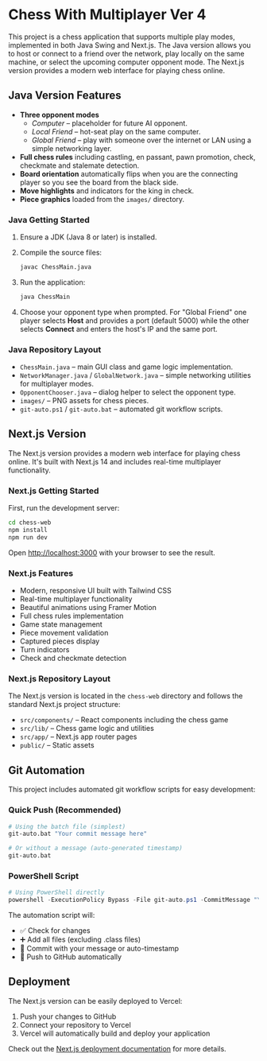 # Chess With Multiplayer Ver 4

This project is a chess application that supports multiple play modes, implemented in both Java Swing and Next.js. The Java version allows you to host or connect to a friend over the network, play locally on the same machine, or select the upcoming computer opponent mode. The Next.js version provides a modern web interface for playing chess online.

## Java Version Features

- **Three opponent modes**
  - *Computer* – placeholder for future AI opponent.
  - *Local Friend* – hot-seat play on the same computer.
  - *Global Friend* – play with someone over the internet or LAN using a simple networking layer.
- **Full chess rules** including castling, en passant, pawn promotion, check, checkmate and stalemate detection.
- **Board orientation** automatically flips when you are the connecting player so you see the board from the black side.
- **Move highlights** and indicators for the king in check.
- **Piece graphics** loaded from the `images/` directory.

### Java Getting Started

1. Ensure a JDK (Java 8 or later) is installed.
2. Compile the source files:

   ```sh
   javac ChessMain.java
   ```

3. Run the application:

   ```sh
   java ChessMain
   ```

4. Choose your opponent type when prompted. For "Global Friend" one player selects **Host** and provides a port (default 5000) while the other selects **Connect** and enters the host's IP and the same port.

### Java Repository Layout

- `ChessMain.java` – main GUI class and game logic implementation.
- `NetworkManager.java` / `GlobalNetwork.java` – simple networking utilities for multiplayer modes.
- `OpponentChooser.java` – dialog helper to select the opponent type.
- `images/` – PNG assets for chess pieces.
- `git-auto.ps1` / `git-auto.bat` – automated git workflow scripts.

## Next.js Version

The Next.js version provides a modern web interface for playing chess online. It's built with Next.js 14 and includes real-time multiplayer functionality.

### Next.js Getting Started

First, run the development server:

```bash
cd chess-web
npm install
npm run dev
```

Open [http://localhost:3000](http://localhost:3000) with your browser to see the result.

### Next.js Features

- Modern, responsive UI built with Tailwind CSS
- Real-time multiplayer functionality
- Beautiful animations using Framer Motion
- Full chess rules implementation
- Game state management
- Piece movement validation
- Captured pieces display
- Turn indicators
- Check and checkmate detection

### Next.js Repository Layout

The Next.js version is located in the `chess-web` directory and follows the standard Next.js project structure:

- `src/components/` – React components including the chess game
- `src/lib/` – Chess game logic and utilities
- `src/app/` – Next.js app router pages
- `public/` – Static assets

## Git Automation

This project includes automated git workflow scripts for easy development:

### Quick Push (Recommended)
```bash
# Using the batch file (simplest)
git-auto.bat "Your commit message here"

# Or without a message (auto-generated timestamp)
git-auto.bat
```

### PowerShell Script
```powershell
# Using PowerShell directly
powershell -ExecutionPolicy Bypass -File git-auto.ps1 -CommitMessage "Your message"
```

The automation script will:
- ✅ Check for changes
- ➕ Add all files (excluding .class files)
- 💾 Commit with your message or auto-timestamp
- 🚀 Push to GitHub automatically

## Deployment

The Next.js version can be easily deployed to Vercel:

1. Push your changes to GitHub
2. Connect your repository to Vercel
3. Vercel will automatically build and deploy your application

Check out the [Next.js deployment documentation](https://nextjs.org/docs/app/building-your-application/deploying) for more details.
